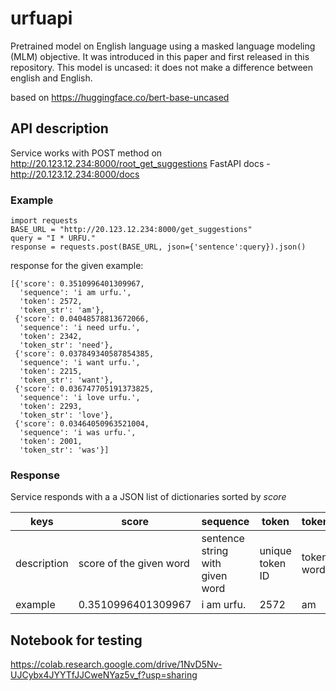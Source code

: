 # urfuapi

Pretrained model on English language using a masked language modeling (MLM) objective. It was introduced in this paper and first released in this repository. This model is uncased: it does not make a difference between english and English.

based on https://huggingface.co/bert-base-uncased


## API description

Service works with POST method on http://20.123.12.234:8000/root_get_suggestions
FastAPI docs - http://20.123.12.234:8000/docs

### Example

```
import requests
BASE_URL = "http://20.123.12.234:8000/get_suggestions"
query = "I * URFU."
response = requests.post(BASE_URL, json={'sentence':query}).json()
```
response for the given example:

```
[{'score': 0.3510996401309967,
  'sequence': 'i am urfu.',
  'token': 2572,
  'token_str': 'am'},
 {'score': 0.04048578813672066,
  'sequence': 'i need urfu.',
  'token': 2342,
  'token_str': 'need'},
 {'score': 0.037849340587854385,
  'sequence': 'i want urfu.',
  'token': 2215,
  'token_str': 'want'},
 {'score': 0.036747705191373825,
  'sequence': 'i love urfu.',
  'token': 2293,
  'token_str': 'love'},
 {'score': 0.03464050963521004,
  'sequence': 'i was urfu.',
  'token': 2001,
  'token_str': 'was'}]
  ```

### Response

Service responds with a a JSON list of dictionaries sorted by *score*

keys|score|sequence|token|token_str|
|-|-|-|-|-|
description|score of the given word|sentence string with given word|unique token ID|token word|
example|0.3510996401309967|i am urfu.|2572|am|

## Notebook for testing

https://colab.research.google.com/drive/1NvD5Nv-UJCybx4JYYTfJJCweNYaz5v_f?usp=sharing
